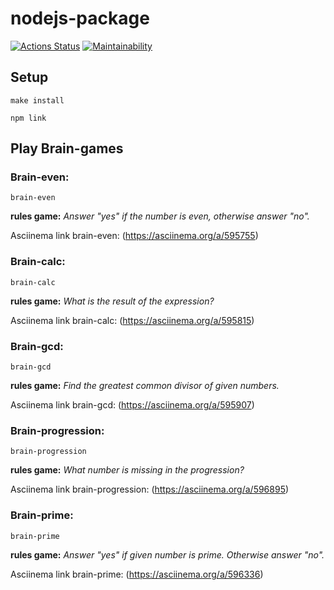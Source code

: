 # nodejs-package
[![Actions Status](https://github.com/ArthurFloyd/frontend-project-44/workflows/hexlet-check/badge.svg)](https://github.com/ArthurFloyd/frontend-project-44/actions)
[![Maintainability](https://api.codeclimate.com/v1/badges/53be4fa325cae1354cef/maintainability)](https://codeclimate.com/github/ArthurFloyd/frontend-project-45/maintainability)



## Setup
```
make install

npm link
```

## Play Brain-games

### Brain-even:

```
brain-even
```
**rules game:**
*Answer "yes" if the number is even, otherwise answer "no".*

Asciinema link brain-even:
(https://asciinema.org/a/595755)


### Brain-calc:

```
brain-calc
```
**rules game:**
*What is the result of the expression?*

Asciinema link brain-calc:
(https://asciinema.org/a/595815)


### Brain-gcd:

```
brain-gcd
```
**rules game:**
*Find the greatest common divisor of given numbers.*

Asciinema link brain-gcd:
(https://asciinema.org/a/595907)


### Brain-progression:

```
brain-progression
```
**rules game:**
*What number is missing in the progression?*

Asciinema link brain-progression:
(https://asciinema.org/a/596895)


### Brain-prime:

```
brain-prime
```
**rules game:**
*Answer "yes" if given number is prime. Otherwise answer "no".*

Asciinema link brain-prime:
(https://asciinema.org/a/596336)
